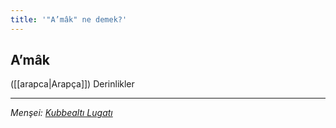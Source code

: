 ```yaml
---
title: '"A’mâk" ne demek?'
---
```


## A’mâk
([[arapca|Arapça]]) Derinlikler

---
*Menşei: [Kubbealtı Lugatı](https://www.lugatim.com/s/A’mâk)*